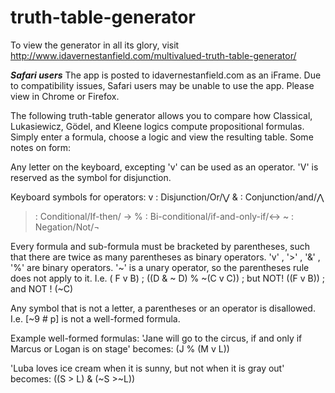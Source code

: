 # truth-table-generator

To view the generator in all its glory, visit http://www.idavernestanfield.com/multivalued-truth-table-generator/

***Safari users*** The app is posted to idavernestanfield.com as an iFrame. Due to compatibility issues, Safari users may be unable to use the app. Please view in Chrome or Firefox.

The following truth-table generator allows you to compare how Classical, Lukasiewicz, Gödel, and Kleene logics compute propositional formulas. Simply enter a formula, choose a logic and view the resulting table. Some notes on form: 

Any letter on the keyboard, excepting 'v' can be used as an operator. 'V' is reserved as the symbol for disjunction. 

Keyboard symbols for operators:
v  :  Disjunction/Or/⋁                   &  :  Conjunction/and/⋀
>  :  Conditional/If-then/ →         %  :  Bi-conditional/if-and-only-if/↔
~  :  Negation/Not/¬

Every formula and sub-formula must be bracketed by parentheses, such that there are twice as many parentheses as binary operators.  'v' , '>' , '&' , '%' are binary operators. '~' is a unary operator, so the parentheses rule does not apply to it. I.e. ( F v B)  ;  ((D & ~ D) % ~(C v C))  ; but NOT! ((F v B)) ; and NOT ! (~C)

Any symbol that is not a letter, a parentheses or an operator is disallowed. I.e. [~9 # p] is not a well-formed formula.

Example well-formed formulas:
'Jane will go to the circus, if and only if Marcus or Logan is on stage' becomes:
(J % (M v L))

'Luba loves ice cream when it is sunny, but not when it is gray out' becomes: 
((S > L) & (~S >~L))
